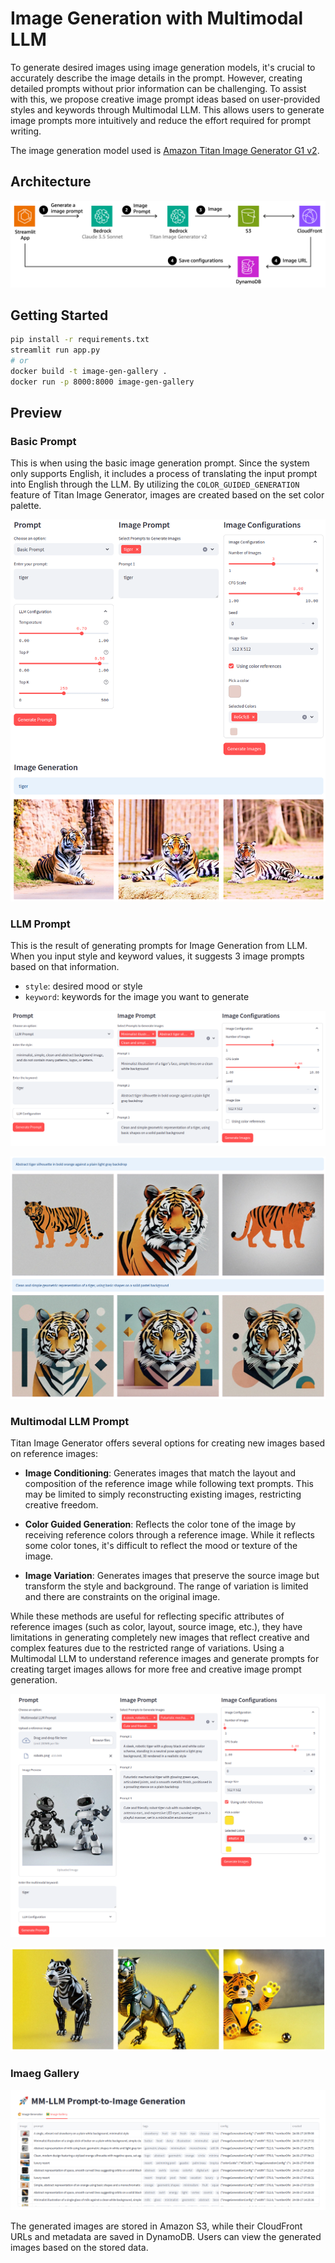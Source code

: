 # Image Generation with Multimodal LLM

To generate desired images using image generation models, it's crucial to accurately describe the image details in the prompt. However, creating detailed prompts without prior information can be challenging. To assist with this, we propose creative image prompt ideas based on user-provided styles and keywords through Multimodal LLM. This allows users to generate image prompts more intuitively and reduce the effort required for prompt writing.

The image generation model used is [Amazon Titan Image Generator G1 v2](https://docs.aws.amazon.com/bedrock/latest/userguide/titan-image-models.html).

## Architecture

![architecture](./assets/architecture.png)

## Getting Started

```sh
pip install -r requirements.txt
streamlit run app.py
# or
docker build -t image-gen-gallery .
docker run -p 8000:8000 image-gen-gallery
```

## Preview

### Basic Prompt

This is when using the basic image generation prompt. Since the system only supports English, it includes a process of translating the input prompt into English through the LLM.
By utilizing the `COLOR_GUIDED_GENERATION` feature of Titan Image Generator, images are created based on the set color palette.

![Basic Prompt](./assets/basic-prompt.png)

### LLM Prompt

This is the result of generating prompts for Image Generation from LLM. When you input style and keyword values, it suggests 3 image prompts based on that information.

- `style`: desired mood or style
- `keyword`: keywords for the image you want to generate

![LLM Prompt](./assets/llm-promt.png)

![LLM Prompt Result](./assets/llm-promt-result.png)

### Multimodal LLM Prompt

Titan Image Generator offers several options for creating new images based on reference images:

- **Image Conditioning**: Generates images that match the layout and composition of the reference image while following text prompts. This may be limited to simply reconstructing existing images, restricting creative freedom.

- **Color Guided Generation**: Reflects the color tone of the image by receiving reference colors through a reference image. While it reflects some color tones, it's difficult to reflect the mood or texture of the image.

- **Image Variation**: Generates images that preserve the source image but transform the style and background. The range of variation is limited and there are constraints on the original image.

While these methods are useful for reflecting specific attributes of reference images (such as color, layout, source image, etc.), they have limitations in generating completely new images that reflect creative and complex features due to the restricted range of variations. Using a Multimodal LLM to understand reference images and generate prompts for creating target images allows for more free and creative image prompt generation.

![MM LLM Prompt](./assets/mm-llm-prompt.png)

![MM LLM Prompt Result](./assets/mm-llm-prompt-result.png)

### Imaeg Gallery

![Image Gallery](./assets/gallery.png)

The generated images are stored in Amazon S3, while their CloudFront URLs and metadata are saved in DynamoDB. Users can view the generated images based on the stored data.
